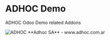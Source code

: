 # ADHOC Demo

ADHOC Odoo Demo related Addons


<img alt="ADHOC" src="http://fotos.subefotos.com/83fed853c1e15a8023b86b2b22d6145bo.png" />
**Adhoc SA** - www.adhoc.com.ar
